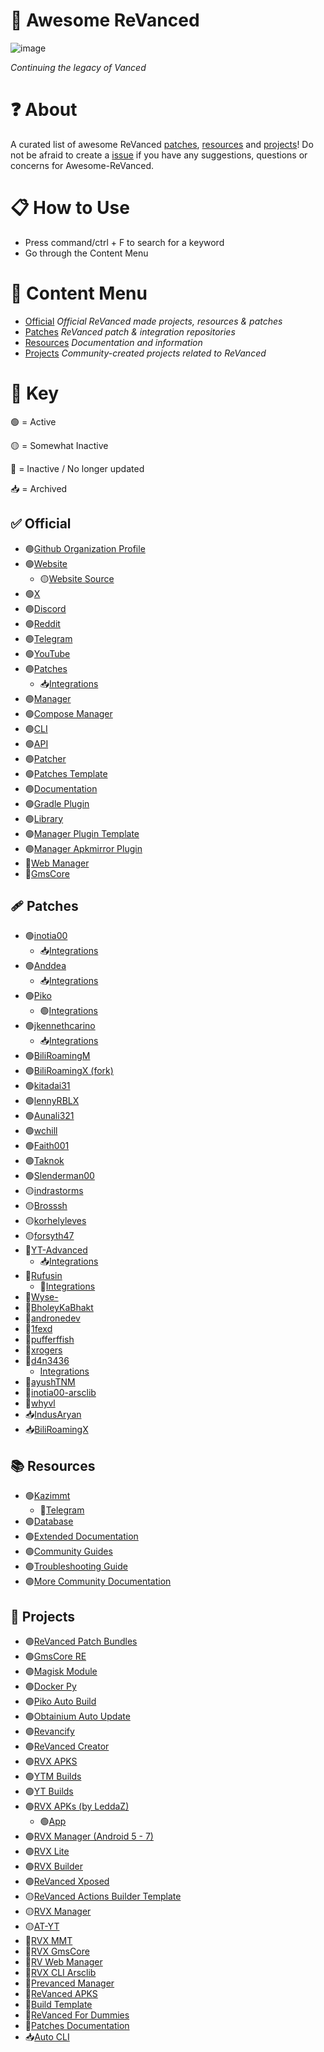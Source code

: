 # 💊 Awesome ReVanced
![image](https://github.com/user-attachments/assets/6db04751-77f4-449f-b0c0-9d4c475fcaf2)

*Continuing the legacy of Vanced*

# ❓ About
A curated list of awesome ReVanced [patches](https://github.com/Jman-Github/Awesome-ReVanced?tab=readme-ov-file#-patches), [resources](https://github.com/Jman-Github/Awesome-ReVanced?tab=readme-ov-file#-resources) and [projects](https://github.com/Jman-Github/Awesome-ReVanced?tab=readme-ov-file#-projects)! Do not be afraid to create a [issue](https://github.com/Jman-Github/awesome-revanced/issues) if you have any suggestions, questions or concerns for Awesome-ReVanced.

# 📋 How to Use
 - Press command/ctrl + F to search for a keyword
 - Go through the Content Menu

# 📝 Content Menu
- [Official](https://github.com/Jman-Github/Awesome-ReVanced?tab=readme-ov-file#-official) *Official ReVanced made projects, resources & patches*
- [Patches](https://github.com/Jman-Github/Awesome-ReVanced?tab=readme-ov-file#-patches) *ReVanced patch & integration repositories*
- [Resources](https://github.com/Jman-Github/Awesome-ReVanced?tab=readme-ov-file#-resources) *Documentation and information*
- [Projects](https://github.com/Jman-Github/Awesome-ReVanced?tab=readme-ov-file#-projects) *Community-created projects related to ReVanced*

# 🔑 Key
🟢 = Active

🟡 = Somewhat Inactive

🔴 = Inactive / No longer updated

📥 = Archived

## ✅ Official
- 🟢[Github Organization Profile](https://github.com/ReVanced)
- 🟢[Website](https://revanced.app/)
    - 🟡[Website Source](https://github.com/ReVanced/revanced-website)
- 🟢[X](https://x.com/revancedapp)
- 🟢[Discord](https://discord.com/invite/rF2YcEjcrT)
- 🟢[Reddit](https://www.reddit.com/r/revancedapp/)
- 🟢[Telegram](https://t.me/app_revanced)
- 🟢[YouTube](https://www.youtube.com/@ReVanced)
- 🟢[Patches](https://github.com/revanced/revanced-patches)
    - 📥[Integrations](https://github.com/revanced/revanced-integrations)
- 🟢[Manager](https://github.com/revanced/revanced-manager)
- 🟢[Compose Manager](https://github.com/ReVanced/revanced-manager/tree/compose-dev)
- 🟢[CLI](https://github.com/revanced/revanced-cli)
- 🟢[API](https://github.com/revanced/revanced-api)
- 🟢[Patcher](https://github.com/revanced/revanced-patcher)
- 🟢[Patches Template](https://github.com/ReVanced/revanced-patches-template)
- 🟢[Documentation](https://github.com/ReVanced/revanced-documentation)
- 🟢[Gradle Plugin](https://github.com/ReVanced/revanced-patches-gradle-plugin)
- 🟢[Library](https://github.com/ReVanced/revanced-library)
- 🟢[Manager Plugin Template](https://github.com/ReVanced/revanced-manager-downloader-template)
- 🟢[Manager Apkmirror Plugin](https://github.com/ReVanced/revanced-manager-apkmirror-downloader)
- 🔴[Web Manager](https://github.com/ReVanced/revanced-web-manager)
- 🔴[GmsCore](https://github.com/ReVanced/GmsCore)

## 🩹 Patches
- 🟢[inotia00](https://github.com/inotia00/revanced-Patches)
    - 📥[Integrations](https://github.com/inotia00/revanced-integrations)
- 🟢[Anddea](https://github.com/anddea/revanced-patches)
    - 📥[Integrations](https://github.com/anddea/revanced-integrations)
- 🟢[Piko](https://github.com/crimera/piko)
    - 🟢[Integrations](https://github.com/crimera/revanced-integrations)
- 🟢[jkennethcarino](https://github.com/jkennethcarino/privacy-revanced-patches)
    - 📥[Integrations](https://github.com/jkennethcarino/privacy-revanced-integrations)
- 🟢[BiliRoamingM](https://github.com/sakarie9/BiliRoamingM)
- 🟢[BiliRoamingX (fork)](https://github.com/sti-233/BiliRoamingX)
- 🟢[kitadai31](https://github.com/kitadai31/revanced-patches-android6-7)
- 🟢[lennyRBLX](https://github.com/lennyRBLX/apk-patches)
- 🟢[Aunali321](https://github.com/Aunali321/ReVancedExperiments)
- 🟢[wchill](https://github.com/wchill/revanced-patches)
- 🟢[Faith001](https://github.com/Faith001/revanced-molten-glass)
- 🟢[Taknok](https://github.com/Taknok/revanced-patches)
- 🟢[Slenderman00](https://github.com/Slenderman00/revanced-patches-grindr)
- 🟡[indrastorms](https://github.com/indrastorms/Dropped-Patches)
- 🟡[Brosssh](https://github.com/Brosssh/revanced-patches)
- 🟡[korhelyleves](https://github.com/korhelyleves/revanced-patches)
- 🟡[forsyth47](https://github.com/forsyth47/revanced-patches)
- 🔴[YT-Advanced](https://github.com/YT-Advanced/ReX-patches)
    - 📥[Integrations](https://github.com/YT-Advanced/ReX-integrations)
- 🔴[Rufusin](https://github.com/rufusin/revanced-patches)
    - 🔴[Integrations](https://github.com/rufusin/revanced-integrations)
- 🔴[Wyse-](https://github.com/Wyse-/revanced-patches)
- 🔴[BholeyKaBhakt](https://github.com/BholeyKaBhakt/revanced-patches-xtra)
- 🔴[andronedev](https://github.com/andronedev/revanced-patches)
- 🔴[1fexd](https://github.com/1fexd/revanced-patches)
- 🔴[pufferffish](https://github.com/pufferffish/revanced-patches-repo)
- 🔴[xrogers](https://github.com/xrogers/revanced-patches-galaxy)
- 🔴[d4n3436](https://github.com/d4n3436/revanced-patches-android5)
    - [Integrations](https://github.com/d4n3436/revanced-integrations)
- 🔴[ayushTNM](https://github.com/ayushTNM/gmscore-patches)
- 🔴[inotia00-arsclib](https://github.com/inotia00/revanced-patches-arsclib)
- 🔴[whyvl](https://github.com/whyvl/revanced-patches-repo)
- 📥[IndusAryan](https://github.com/IndusAryan/twitter-patches)
- 📥[BiliRoamingX](https://github.com/BiliRoamingX/BiliRoamingX)

## 📚 Resources
- 🟢[Kazimmt](https://kazimmt.github.io)
    - 🔴[Telegram](https://t.me/ReVanced_MMT)
- 🟢[Database](https://github.com/Sappurit/Revanced-Database)
- 🟢[Extended Documentation](https://github.com/inotia00/revanced-documentation)
- 🟢[Community Guides](https://github.com/ReVanced-Extended-Community/Community-Guides)
- 🟢[Troubleshooting Guide](https://sodawithoutsparkles.github.io/revanced-troubleshooting-guide)
- 🟢[More Community Documentation](https://github.com/KobeW50/ReVanced-Documentation)

## 🔨 Projects
- 🟢[ReVanced Patch Bundles](https://github.com/Jman-Github/ReVanced-Patch-Bundles)
- 🟢[GmsCore RE](https://github.com/WSTxda/MicroG-RE)
- 🟢[Magisk Module](https://github.com/j-hc/revanced-magisk-module)
- 🟢[Docker Py](https://github.com/nikhilbadyal/docker-py-revanced)
- 🟢[Piko Auto Build](https://github.com/crimera/twitter-apk)
- 🟢[Obtainium Auto Update](https://rentry.co/revanced-auto-update)
- 🟢[Revancify](https://github.com/decipher3114/Revancify)
- 🟢[ReVanced Creator](https://github.com/XDream8/revanced-creator)
- 🟢[RVX APKS](https://github.com/krvstek/rvx-apks)
- 🟢[YTM Builds](https://github.com/driftywinds/YTM-builds)
- 🟢[YT Builds](https://github.com/driftywinds/YT-builds)
- 🟢[RVX APKs (by LeddaZ)](https://github.com/LeddaZ/revanced-repo)
    - 🟢[App](https://github.com/LeddaZ/ReVancedUpdater)
- 🟢[RVX Manager (Android 5 - 7)](https://github.com/kitadai31/revanced-manager-android5-7)
- 🟢[RVX Lite](https://github.com/selfmusing/RVX-Lite-Modules)
- 🟢[RVX Builder](https://github.com/inotia00/rvx-builder)
- 🟢[ReVanced Xposed](https://github.com/chsbuffer/RevancedXposed)
- 🟡[ReVanced Actions Builder Template](https://github.com/elliottophellia/revanced-actions-builder)
- 🟡[RVX Manager](https://github.com/inotia00/revanced-manager)
- 🟡[AT-YT](https://github.com/Zenlua/AT-YT)
- 🔴[RVX MMT](https://github.com/kazimmt/RVX-MMT-module)
- 🔴[RVX GmsCore](https://github.com/YT-Advanced/GmsCore)
- 🔴[RV Web Manager](https://github.com/exconvinced/revanced-web-app)
- 🔴[RVX CLI Arsclib](https://github.com/inotia00/revanced-cli-arsclib)
- 🔴[Prevanced Manager](https://github.com/prevanced/prevanced-manager)
- 🔴[ReVanced APKS](https://github.com/revanced-apks/build-apps)
- 🔴[Build Template](https://github.com/n0k0m3/revanced-build-template)
- 🔴[ReVanced For Dummies](https://github.com/Francesco146/revanced-for-dummies)
- 🔴[Patches Documentation](https://github.com/ReVanced-Extended-Community/Patches-Documentation)
- 📥[Auto CLI](https://github.com/taku-nm/auto-cli)
